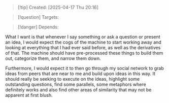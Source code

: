 
>[!tip] Created: [2025-04-17 Thu 20:16]

>[!question] Targets: 

>[!danger] Depends: 

What I want is that whenever I say something or ask a question or present an idea, I would expect the cogs of the machine to start working away and looking at everything that I had ever said before, as well as the derivatives of that. The machine should have pre-processed these things to build them out, categorize them, and narrow them down. 

Furthermore, I would expect it to then go through my social network to grab ideas from peers that are near to me and build upon ideas in this way. It should really be seeking to execute on the ideas, highlight some outstanding questions, find some parallels, some metaphors where definitely works and also find other areas of similarity that may not be apparent at first blush. 